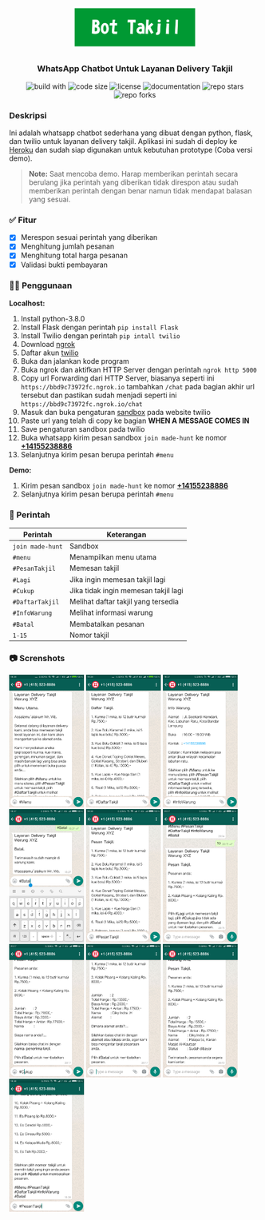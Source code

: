 <h1 align="center"><img alt="bot takjil" src="https://raw.githubusercontent.com/dikyindrah/BotTakjil/main/img/bot_takjil.png" width="250"></h1>

<h3 align="center"><b>WhatsApp Chatbot Untuk Layanan Delivery Takjil</b></h3>

<p align="center">
  <img alt="build with" src="https://img.shields.io/badge/build%20with-python%2C%20flask%2C%20twilio-blue">
  <img alt="code size" src="https://img.shields.io/github/languages/code-size/dikyindrah/BotTakjil">
  <img alt="license" src="https://img.shields.io/badge/license-MIT-brightgreen">
  <img alt="documentation" src="https://img.shields.io/badge/documentation-README-brightgreen">
  <img alt="repo stars" src="https://img.shields.io/github/stars/dikyindrah/BotTakjil?style=social">
  <img alt="repo forks" src="https://img.shields.io/github/forks/dikyindrah/BotTakjil?style=social">
</p>

### Deskripsi
Ini adalah whatsapp chatbot sederhana yang dibuat dengan python, flask, dan twilio untuk layanan delivery takjil. Aplikasi ini sudah di deploy ke [Heroku](https://www.heroku.com) dan sudah siap digunakan untuk kebutuhan prototype (Coba versi demo). 
> **Note:** Saat mencoba demo. Harap memberikan perintah secara berulang jika perintah yang diberikan tidak direspon atau sudah memberikan perintah dengan benar namun tidak mendapat balasan yang sesuai.

### ✅ Fitur
- [x] Merespon sesuai perintah yang diberikan
- [x] Menghitung jumlah pesanan
- [x] Menghitung total harga pesanan
- [x] Validasi bukti pembayaran

### 👨‍💻 Penggunaan
**Localhost:**
1. Install python-3.8.0
2. Install Flask dengan perintah `pip install Flask` 
3. Install Twilio dengan perintah `pip intall twilio`
4. Download [ngrok](https://ngrok.com/download)
5. Daftar akun [twilio](https://www.twilio.com/try-twilio)
6. Buka dan jalankan kode program
7. Buka ngrok dan aktifkan HTTP Server dengan perintah `ngrok http 5000`
8. Copy url Forwarding dari HTTP Server, biasanya seperti ini `https://bbd9c73972fc.ngrok.io` tambahkan `/chat` pada bagian akhir url tersebut dan pastikan sudah menjadi seperti ini `https://bbd9c73972fc.ngrok.io/chat`
10. Masuk dan buka pengaturan [sandbox](https://www.twilio.com/console/sms/whatsapp/sandbox) pada website twilio
11. Paste url yang telah di copy ke bagian **WHEN A MESSAGE COMES IN**
12. Save pengaturan sandbox pada twilio
13. Buka whatsapp kirim pesan sandbox `join made-hunt` ke nomor **[+14155238886](https://wa.me/14155238886?text=join%20made-hunt)**
14. Selanjutnya kirim pesan berupa perintah `#menu` 

**Demo:**
1. Kirim pesan sandbox `join made-hunt` ke nomor **[+14155238886](https://wa.me/14155238886?text=join%20made-hunt)**
2. Selanjutnya kirim pesan berupa perintah `#menu` 

### 📝 Perintah
Perintah | Keterangan
---|---
`join made-hunt` | Sandbox
`#menu`  | Menampilkan menu utama
`#PesanTakjil` | Memesan takjil
`#Lagi` | Jika ingin memesan takjil lagi
`#Cukup` | Jika tidak ingin memesan takjil lagi
`#DaftarTakjil` | Melihat daftar takjil yang tersedia
`#InfoWarung` | Melihat informasi warung
`#Batal` | Membatalkan pesanan
`1-15` | Nomor takjil

### 📷 Screnshots
<img alt="menu" src="https://raw.githubusercontent.com/dikyindrah/BotTakjil/main/img/menu.png" width="150"> <img alt="daftar_takjil" src="https://raw.githubusercontent.com/dikyindrah/BotTakjil/main/img/daftar_takjil.png" width="150">
<img alt="info_warung" src="https://raw.githubusercontent.com/dikyindrah/BotTakjil/main/img/info_warung.png" width="150">
<img alt="batal" src="https://raw.githubusercontent.com/dikyindrah/BotTakjil/main/img/batal.png" width="150">
<img alt="pesan_takjil1" src="https://github.com/dikyindrah/BotTakjil/blob/main/img/pesan_takjil1.png" width="150">
<img alt="nomor_takjil" src="https://github.com/dikyindrah/BotTakjil/blob/main/img/nomor%20takjil.png" width="150">
<img alt="cukup" src="https://github.com/dikyindrah/BotTakjil/blob/main/img/cukup.png" width="150">
<img alt="nama" src="https://github.com/dikyindrah/BotTakjil/blob/main/img/nama.png" width="150">
<img alt="alamat" src="https://github.com/dikyindrah/BotTakjil/blob/main/img/alamat.png" width="150">
<img alt="pesan_takjil2" src="https://github.com/dikyindrah/BotTakjil/blob/main/img/pesan_takjil2.png" width="150">

